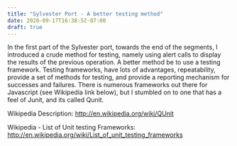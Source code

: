 ```yaml
---
title: "Sylvester Port - A better testing method"
date: 2020-09-17T16:38:52-07:00
draft: true
---
```


In the first part of the Sylvester port, towards the end of the segments, I introduced a crude method for testing, namely using alert calls to display the results of the previous operation. A better method be to use a testing framework.  Testing frameworks, have lots of advantages, repeatability, provide a set of methods for testing, and provide a reporting mechanism for successes and failures.  There is numerous frameworks out there for Javascript (see Wikipedia link below), but I stumbled on to one that has a feel of Junit, and its called Qunit.

Wikipedia Description:
http://en.wikipedia.org/wiki/QUnit 

Wikipedia - List of Unit testing Frameworks:
http://en.wikipedia.org/wiki/List_of_unit_testing_frameworks

